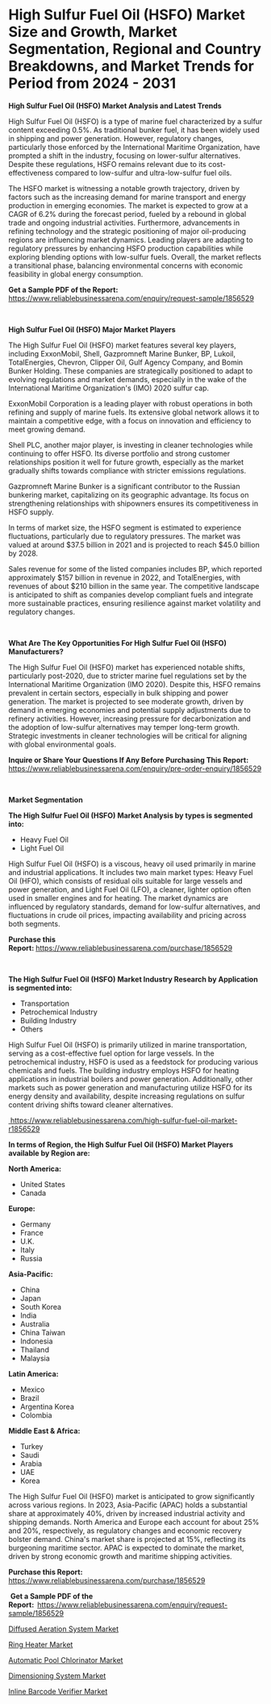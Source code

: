 <p><h1>High Sulfur Fuel Oil (HSFO) Market Size and Growth, Market Segmentation, Regional and Country Breakdowns, and Market Trends for Period from 2024 -  2031</h1></p><p><strong>High Sulfur Fuel Oil (HSFO) Market Analysis and Latest Trends</strong></p>
<p><p>High Sulfur Fuel Oil (HSFO) is a type of marine fuel characterized by a sulfur content exceeding 0.5%. As traditional bunker fuel, it has been widely used in shipping and power generation. However, regulatory changes, particularly those enforced by the International Maritime Organization, have prompted a shift in the industry, focusing on lower-sulfur alternatives. Despite these regulations, HSFO remains relevant due to its cost-effectiveness compared to low-sulfur and ultra-low-sulfur fuel oils.</p><p>The HSFO market is witnessing a notable growth trajectory, driven by factors such as the increasing demand for marine transport and energy production in emerging economies. The market is expected to grow at a CAGR of 6.2% during the forecast period, fueled by a rebound in global trade and ongoing industrial activities. Furthermore, advancements in refining technology and the strategic positioning of major oil-producing regions are influencing market dynamics. Leading players are adapting to regulatory pressures by enhancing HSFO production capabilities while exploring blending options with low-sulfur fuels. Overall, the market reflects a transitional phase, balancing environmental concerns with economic feasibility in global energy consumption.</p></p>
<p><strong>Get a Sample PDF of the Report:&nbsp;</strong> <a href="https://www.reliablebusinessarena.com/enquiry/request-sample/1856529?utm_campaign=1685&utm_medium=2&utm_source=Github&utm_content=ia&utm_term=20102024&utm_id=high-sulfur-fuel-oil-hsfo">https://www.reliablebusinessarena.com/enquiry/request-sample/1856529</a></p>
<p>&nbsp;</p>
<p><strong>High Sulfur Fuel Oil (HSFO) Major Market Players</strong></p>
<p><p>The High Sulfur Fuel Oil (HSFO) market features several key players, including ExxonMobil, Shell, Gazpromneft Marine Bunker, BP, Lukoil, TotalEnergies, Chevron, Clipper Oil, Gulf Agency Company, and Bomin Bunker Holding. These companies are strategically positioned to adapt to evolving regulations and market demands, especially in the wake of the International Maritime Organization's (IMO) 2020 sulfur cap.</p><p>ExxonMobil Corporation is a leading player with robust operations in both refining and supply of marine fuels. Its extensive global network allows it to maintain a competitive edge, with a focus on innovation and efficiency to meet growing demand. </p><p>Shell PLC, another major player, is investing in cleaner technologies while continuing to offer HSFO. Its diverse portfolio and strong customer relationships position it well for future growth, especially as the market gradually shifts towards compliance with stricter emissions regulations.</p><p>Gazpromneft Marine Bunker is a significant contributor to the Russian bunkering market, capitalizing on its geographic advantage. Its focus on strengthening relationships with shipowners ensures its competitiveness in HSFO supply.</p><p>In terms of market size, the HSFO segment is estimated to experience fluctuations, particularly due to regulatory pressures. The market was valued at around $37.5 billion in 2021 and is projected to reach $45.0 billion by 2028.</p><p>Sales revenue for some of the listed companies includes BP, which reported approximately $157 billion in revenue in 2022, and TotalEnergies, with revenues of about $210 billion in the same year. The competitive landscape is anticipated to shift as companies develop compliant fuels and integrate more sustainable practices, ensuring resilience against market volatility and regulatory changes.</p></p>
<p>&nbsp;</p>
<p><strong>What Are The Key Opportunities For High Sulfur Fuel Oil (HSFO) Manufacturers?</strong></p>
<p><p>The High Sulfur Fuel Oil (HSFO) market has experienced notable shifts, particularly post-2020, due to stricter marine fuel regulations set by the International Maritime Organization (IMO 2020). Despite this, HSFO remains prevalent in certain sectors, especially in bulk shipping and power generation. The market is projected to see moderate growth, driven by demand in emerging economies and potential supply adjustments due to refinery activities. However, increasing pressure for decarbonization and the adoption of low-sulfur alternatives may temper long-term growth. Strategic investments in cleaner technologies will be critical for aligning with global environmental goals.</p></p>
<p><strong>Inquire or Share Your Questions If Any Before Purchasing This Report:</strong> <a href="https://www.reliablebusinessarena.com/enquiry/pre-order-enquiry/1856529?utm_campaign=1685&utm_medium=2&utm_source=Github&utm_content=ia&utm_term=20102024&utm_id=high-sulfur-fuel-oil-hsfo">https://www.reliablebusinessarena.com/enquiry/pre-order-enquiry/1856529</a></p>
<p>&nbsp;</p>
<p><strong>Market Segmentation</strong></p>
<p><strong>The High Sulfur Fuel Oil (HSFO) Market Analysis by types is segmented into:</strong></p>
<p><ul><li>Heavy Fuel Oil</li><li>Light Fuel Oil</li></ul></p>
<p><p>High Sulfur Fuel Oil (HSFO) is a viscous, heavy oil used primarily in marine and industrial applications. It includes two main market types: Heavy Fuel Oil (HFO), which consists of residual oils suitable for large vessels and power generation, and Light Fuel Oil (LFO), a cleaner, lighter option often used in smaller engines and for heating. The market dynamics are influenced by regulatory standards, demand for low-sulfur alternatives, and fluctuations in crude oil prices, impacting availability and pricing across both segments.</p></p>
<p><strong>Purchase this Report:&nbsp;</strong><a href="https://www.reliablebusinessarena.com/purchase/1856529?utm_campaign=1685&utm_medium=2&utm_source=Github&utm_content=ia&utm_term=20102024&utm_id=high-sulfur-fuel-oil-hsfo">https://www.reliablebusinessarena.com/purchase/1856529</a></p>
<p>&nbsp;</p>
<p><strong>The High Sulfur Fuel Oil (HSFO) Market Industry Research by Application is segmented into:</strong></p>
<p><ul><li>Transportation</li><li>Petrochemical Industry</li><li>Building Industry</li><li>Others</li></ul></p>
<p><p>High Sulfur Fuel Oil (HSFO) is primarily utilized in marine transportation, serving as a cost-effective fuel option for large vessels. In the petrochemical industry, HSFO is used as a feedstock for producing various chemicals and fuels. The building industry employs HSFO for heating applications in industrial boilers and power generation. Additionally, other markets such as power generation and manufacturing utilize HSFO for its energy density and availability, despite increasing regulations on sulfur content driving shifts toward cleaner alternatives.</p></p>
<p><a href="https://www.reliablebusinessarena.com/high-sulfur-fuel-oil-market-r1856529?utm_campaign=1685&utm_medium=2&utm_source=Github&utm_content=ia&utm_term=20102024&utm_id=high-sulfur-fuel-oil-hsfo">&nbsp;https://www.reliablebusinessarena.com/high-sulfur-fuel-oil-market-r1856529</a></p>
<p><strong>In terms of Region, the High Sulfur Fuel Oil (HSFO) Market Players available by Region are:</strong></p>
<p>
    <p> <strong> North America: </strong>
        <ul>
            <li>United States</li>
            <li>Canada</li>
        </ul>
        </p> 
    <p> <strong> Europe: </strong>
        <ul>
            <li>Germany</li>
            <li>France</li>
            <li>U.K.</li>
            <li>Italy</li>
            <li>Russia</li>
        </ul>
        </p> 
    <p> <strong> Asia-Pacific: </strong>
        <ul>
            <li>China</li>
            <li>Japan</li>
            <li>South Korea</li>
            <li>India</li>
            <li>Australia</li>
            <li>China Taiwan</li>
            <li>Indonesia</li>
            <li>Thailand</li>
            <li>Malaysia</li>
        </ul>
        </p> 
    <p> <strong> Latin America: </strong>
        <ul>
            <li>Mexico</li>
            <li>Brazil</li>
            <li>Argentina Korea</li>
            <li>Colombia</li>
        </ul>
        </p> 
    <p> <strong> Middle East & Africa: </strong>
        <ul>
            <li>Turkey</li>
            <li>Saudi</li>
            <li>Arabia</li>
            <li>UAE</li>
            <li>Korea</li>
        </ul>
    </p>
    </p>
<p><p>The High Sulfur Fuel Oil (HSFO) market is anticipated to grow significantly across various regions. In 2023, Asia-Pacific (APAC) holds a substantial share at approximately 40%, driven by increased industrial activity and shipping demands. North America and Europe each account for about 25% and 20%, respectively, as regulatory changes and economic recovery bolster demand. China's market share is projected at 15%, reflecting its burgeoning maritime sector. APAC is expected to dominate the market, driven by strong economic growth and maritime shipping activities.</p></p>
<p><strong>Purchase this Report: </strong><a href="https://www.reliablebusinessarena.com/purchase/1856529?utm_campaign=1685&utm_medium=2&utm_source=Github&utm_content=ia&utm_term=20102024&utm_id=high-sulfur-fuel-oil-hsfo">https://www.reliablebusinessarena.com/purchase/1856529</a></p>
<p>&nbsp;<strong>Get a Sample PDF of the Report:&nbsp;&nbsp;</strong><a href="https://www.reliablebusinessarena.com/enquiry/request-sample/1856529?utm_campaign=1685&utm_medium=2&utm_source=Github&utm_content=ia&utm_term=20102024&utm_id=high-sulfur-fuel-oil-hsfo">https://www.reliablebusinessarena.com/enquiry/request-sample/1856529</a></p>
<p><strong></strong></p>
<p><p><a href="https://www.linkedin.com/pulse/deep-dive-diffused-aeration-system-market-itstrends-segmentation-cuvlf?utm_campaign=1685&utm_medium=2&utm_source=Github&utm_content=ia&utm_term=20102024&utm_id=high-sulfur-fuel-oil-hsfo">Diffused Aeration System Market</a></p><p><a href="https://www.linkedin.com/pulse/decoding-ring-heater-industry-dynamics-strategic-imperatives-md50e?utm_campaign=1685&utm_medium=2&utm_source=Github&utm_content=ia&utm_term=20102024&utm_id=high-sulfur-fuel-oil-hsfo">Ring Heater Market</a></p><p><a href="https://www.linkedin.com/pulse/automatic-pool-chlorinator-market-global-insights-sales-trends-bz2af?utm_campaign=1685&utm_medium=2&utm_source=Github&utm_content=ia&utm_term=20102024&utm_id=high-sulfur-fuel-oil-hsfo">Automatic Pool Chlorinator Market</a></p><p><a href="https://www.linkedin.com/pulse/dimensioning-system-market-innovations-trends-comprehensive-ctyif?utm_campaign=1685&utm_medium=2&utm_source=Github&utm_content=ia&utm_term=20102024&utm_id=high-sulfur-fuel-oil-hsfo">Dimensioning System Market</a></p><p><a href="https://www.linkedin.com/pulse/inline-barcode-verifier-market-segmentation-applications-9ztjf?utm_campaign=1685&utm_medium=2&utm_source=Github&utm_content=ia&utm_term=20102024&utm_id=high-sulfur-fuel-oil-hsfo">Inline Barcode Verifier Market</a></p></p>